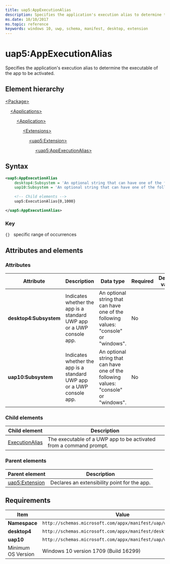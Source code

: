 ```yaml
---
title: uap5:AppExecutionAlias
description: Specifies the application's execution alias to determine the executable of the app to be activated (uap5:AppExecutionAlias).
ms.date: 10/10/2017
ms.topic: reference
keywords: windows 10, uwp, schema, manifest, desktop, extension 
---
```


# uap5:AppExecutionAlias

Specifies the application's execution alias to determine the executable of the app to be activated.

## Element hierarchy

[\<Package\>](element-package.md)

&nbsp;&nbsp;&nbsp;&nbsp;[\<Applications\>](element-applications.md)

&nbsp;&nbsp;&nbsp;&nbsp; &nbsp;&nbsp;&nbsp;&nbsp;[\<Application\>](element-application.md)

&nbsp;&nbsp;&nbsp;&nbsp; &nbsp;&nbsp;&nbsp;&nbsp; &nbsp;&nbsp;&nbsp;&nbsp;[\<Extensions\>](element-1-extensions.md)

&nbsp;&nbsp;&nbsp;&nbsp; &nbsp;&nbsp;&nbsp;&nbsp; &nbsp;&nbsp;&nbsp;&nbsp; &nbsp;&nbsp;&nbsp;&nbsp;[\<uap5:Extension\>](element-uap5-extension.md)

&nbsp;&nbsp;&nbsp;&nbsp; &nbsp;&nbsp;&nbsp;&nbsp; &nbsp;&nbsp;&nbsp;&nbsp; &nbsp;&nbsp;&nbsp;&nbsp; &nbsp;&nbsp;&nbsp;&nbsp;[\<uap5:AppExecutionAlias\>](element-uap5-appexecutionalias.md)

## Syntax

```xml
<uap5:AppExecutionAlias
    desktop4:Subsystem = 'An optional string that can have one of the following values: "console" or "windows".'
    uap10:Subsystem = 'An optional string that can have one of the following values: "console" or "windows".' >

    <!-- Child elements -->
    uap5:ExecutionAlias{0,1000}

</uap5:AppExecutionAlias>
```

### Key

`{}`   specific range of occurrences

## Attributes and elements

### Attributes

| Attribute | Description | Data type | Required | Default value |
|-|-|-|-|-|
| **desktop4:Subsystem** | Indicates whether the app is a standard UWP app or a UWP console app. | An optional string that can have one of the following values: "console" or "windows". | No |  |
| **uap10:Subsystem** | Indicates whether the app is a standard UWP app or a UWP console app. | An optional string that can have one of the following values: "console" or "windows". | No |  |

### Child elements

| Child element | Description |
|-|-|
| [ExecutionAlias](element-uap5-ExecutionAlias.md) | The executable of a UWP app to be activated from a command prompt. |

### Parent elements

| Parent element | Description |
|-|-|
| [uap5:Extension](element-uap5-extension.md) | Declares an extensibility point for the app. |

## Requirements

| Item | Value |
|--|--|
| **Namespace** | `http://schemas.microsoft.com/appx/manifest/uap/windows10/5` |
| **desktop4** | `http://schemas.microsoft.com/appx/manifest/desktop/windows10/4` |
| **uap10** | `http://schemas.microsoft.com/appx/manifest/uap/windows10/5` |
| Minimum OS Version | Windows 10 version 1709 (Build 16299) |
